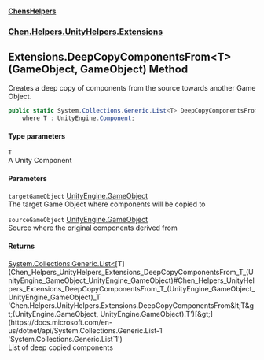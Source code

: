 #### [ChensHelpers](index 'index')
### [Chen.Helpers.UnityHelpers](Chen_Helpers_UnityHelpers 'Chen.Helpers.UnityHelpers').[Extensions](Chen_Helpers_UnityHelpers_Extensions 'Chen.Helpers.UnityHelpers.Extensions')
## Extensions.DeepCopyComponentsFrom&lt;T&gt;(GameObject, GameObject) Method
Creates a deep copy of components from the source towards another Game Object.  
```csharp
public static System.Collections.Generic.List<T> DeepCopyComponentsFrom<T>(this UnityEngine.GameObject targetGameObject, UnityEngine.GameObject sourceGameObject)
    where T : UnityEngine.Component;
```
#### Type parameters
<a name='Chen_Helpers_UnityHelpers_Extensions_DeepCopyComponentsFrom_T_(UnityEngine_GameObject_UnityEngine_GameObject)_T'></a>
`T`  
A Unity Component
  
#### Parameters
<a name='Chen_Helpers_UnityHelpers_Extensions_DeepCopyComponentsFrom_T_(UnityEngine_GameObject_UnityEngine_GameObject)_targetGameObject'></a>
`targetGameObject` [UnityEngine.GameObject](https://docs.microsoft.com/en-us/dotnet/api/UnityEngine.GameObject 'UnityEngine.GameObject')  
The target Game Object where components will be copied to
  
<a name='Chen_Helpers_UnityHelpers_Extensions_DeepCopyComponentsFrom_T_(UnityEngine_GameObject_UnityEngine_GameObject)_sourceGameObject'></a>
`sourceGameObject` [UnityEngine.GameObject](https://docs.microsoft.com/en-us/dotnet/api/UnityEngine.GameObject 'UnityEngine.GameObject')  
Source where the original components derived from
  
#### Returns
[System.Collections.Generic.List&lt;](https://docs.microsoft.com/en-us/dotnet/api/System.Collections.Generic.List-1 'System.Collections.Generic.List`1')[T](Chen_Helpers_UnityHelpers_Extensions_DeepCopyComponentsFrom_T_(UnityEngine_GameObject_UnityEngine_GameObject)#Chen_Helpers_UnityHelpers_Extensions_DeepCopyComponentsFrom_T_(UnityEngine_GameObject_UnityEngine_GameObject)_T 'Chen.Helpers.UnityHelpers.Extensions.DeepCopyComponentsFrom&lt;T&gt;(UnityEngine.GameObject, UnityEngine.GameObject).T')[&gt;](https://docs.microsoft.com/en-us/dotnet/api/System.Collections.Generic.List-1 'System.Collections.Generic.List`1')  
List of deep copied components
